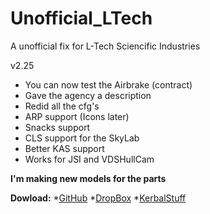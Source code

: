 # Unofficial_LTech
A unofficial fix for L-Tech Sciencific Industries

v2.25
* You can now test the Airbrake (contract)
* Gave the agency a description
* Redid all the cfg's
* ARP support (Icons later)
* Snacks support
* CLS support for the SkyLab
* Better KAS support
* Works for JSI and VDSHullCam

**I'm making new models for the parts**

**Dowload:**
*[GitHub](https://github.com/Olympic1/Unofficial_LTech/releases)
*[DropBox](https://www.dropbox.com/s/qe26f6avokdwzrx/LTech_v2.25.zip?dl=0)
*[KerbalStuff](https://kerbalstuff.com/mod/563/L-Tech%20Unofficial)
